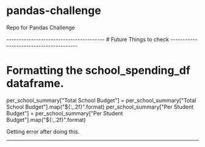 # pandas-challenge
Repo for Pandas Challenge


---------------------------------------- # Future Things to check ----------------------------------------

# Formatting the school_spending_df dataframe. 
per_school_summary["Total School Budget"] = per_school_summary["Total School Budget"].map("${:,.2f}".format)
per_school_summary["Per Student Budget"] = per_school_summary["Per Student Budget"].map("${:,.2f}".format)

Getting error after doing this.




-----------------------------------------------------------------------------------------------------------
